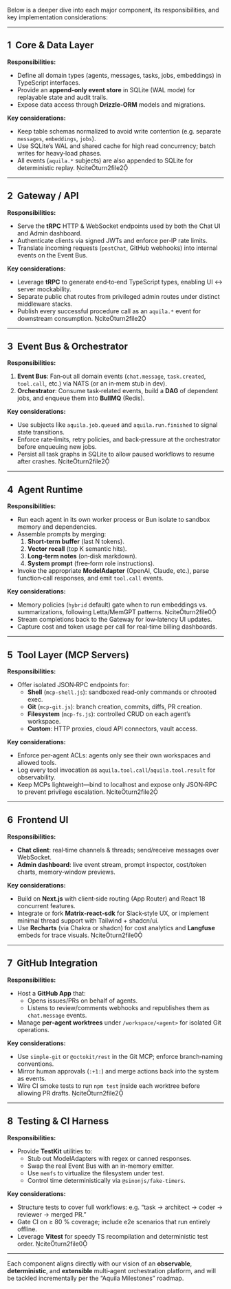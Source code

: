 Below is a deeper dive into each major component, its responsibilities, and key implementation considerations:

---

## 1  Core & Data Layer
**Responsibilities:**
- Define all domain types (agents, messages, tasks, jobs, embeddings) in TypeScript interfaces.
- Provide an **append‑only event store** in SQLite (WAL mode) for replayable state and audit trails.
- Expose data access through **Drizzle‑ORM** models and migrations.

**Key considerations:**
- Keep table schemas normalized to avoid write contention (e.g. separate `messages`, `embeddings`, `jobs`).
- Use SQLite’s WAL and shared cache for high read concurrency; batch writes for heavy‑load phases.
- All events (`aquila.*` subjects) are also appended to SQLite for deterministic replay. citeturn2file2

---

## 2  Gateway / API
**Responsibilities:**
- Serve the **tRPC** HTTP & WebSocket endpoints used by both the Chat UI and Admin dashboard.
- Authenticate clients via signed JWTs and enforce per‑IP rate limits.
- Translate incoming requests (`postChat`, GitHub webhooks) into internal events on the Event Bus.

**Key considerations:**
- Leverage **tRPC** to generate end‑to‑end TypeScript types, enabling UI ↔ server mockability.
- Separate public chat routes from privileged admin routes under distinct middleware stacks.
- Publish every successful procedure call as an `aquila.*` event for downstream consumption. citeturn2file2

---

## 3  Event Bus & Orchestrator
**Responsibilities:**
1. **Event Bus**: Fan‑out all domain events (`chat.message`, `task.created`, `tool.call`, etc.) via NATS (or an in‑mem stub in dev).
2. **Orchestrator**: Consume task‑related events, build a **DAG** of dependent jobs, and enqueue them into **BullMQ** (Redis).

**Key considerations:**
- Use subjects like `aquila.job.queued` and `aquila.run.finished` to signal state transitions.
- Enforce rate‑limits, retry policies, and back‑pressure at the orchestrator before enqueuing new jobs.
- Persist all task graphs in SQLite to allow paused workflows to resume after crashes. citeturn2file2

---

## 4  Agent Runtime
**Responsibilities:**
- Run each agent in its own worker process or Bun isolate to sandbox memory and dependencies.
- Assemble prompts by merging:
  1. **Short‑term buffer** (last N tokens).
  2. **Vector recall** (top K semantic hits).
  3. **Long‑term notes** (on‑disk markdown).
  4. **System prompt** (free‑form role instructions).
- Invoke the appropriate **ModelAdapter** (OpenAI, Claude, etc.), parse function‑call responses, and emit `tool.call` events.

**Key considerations:**
- Memory policies (`hybrid` default) gate when to run embeddings vs. summarizations, following Letta/MemGPT patterns. citeturn2file0
- Stream completions back to the Gateway for low‑latency UI updates.
- Capture cost and token usage per call for real‑time billing dashboards.

---

## 5  Tool Layer (MCP Servers)
**Responsibilities:**
- Offer isolated JSON‑RPC endpoints for:
  - **Shell** (`mcp-shell.js`): sandboxed read‑only commands or chrooted exec.
  - **Git** (`mcp-git.js`): branch creation, commits, diffs, PR creation.
  - **Filesystem** (`mcp-fs.js`): controlled CRUD on each agent’s workspace.
  - **Custom**: HTTP proxies, cloud API connectors, vault access.

**Key considerations:**
- Enforce per‑agent ACLs: agents only see their own workspaces and allowed tools.
- Log every tool invocation as `aquila.tool.call`/`aquila.tool.result` for observability.
- Keep MCPs lightweight—bind to localhost and expose only JSON‑RPC to prevent privilege escalation. citeturn2file2

---

## 6  Frontend UI
**Responsibilities:**
- **Chat client**: real‑time channels & threads; send/receive messages over WebSocket.
- **Admin dashboard**: live event stream, prompt inspector, cost/token charts, memory‑window previews.

**Key considerations:**
- Build on **Next.js** with client‑side routing (App Router) and React 18 concurrent features.
- Integrate or fork **Matrix‑react‑sdk** for Slack‑style UX, or implement minimal thread support with Tailwind + shadcn/ui.
- Use **Recharts** (via Chakra or shadcn) for cost analytics and **Langfuse** embeds for trace visuals. citeturn2file0

---

## 7  GitHub Integration
**Responsibilities:**
- Host a **GitHub App** that:
  - Opens issues/PRs on behalf of agents.
  - Listens to review/comments webhooks and republishes them as `chat.message` events.
- Manage **per‑agent worktrees** under `/workspace/<agent>` for isolated Git operations.

**Key considerations:**
- Use `simple-git` or `@octokit/rest` in the Git MCP; enforce branch‑naming conventions.
- Mirror human approvals (`:+1:`) and merge actions back into the system as events.
- Wire CI smoke tests to run `npm test` inside each worktree before allowing PR drafts. citeturn2file2

---

## 8  Testing & CI Harness
**Responsibilities:**
- Provide **TestKit** utilities to:
  - Stub out ModelAdapters with regex or canned responses.
  - Swap the real Event Bus with an in‑memory emitter.
  - Use `memfs` to virtualize the filesystem under test.
  - Control time deterministically via `@sinonjs/fake-timers`.

**Key considerations:**
- Structure tests to cover full workflows: e.g. “task → architect → coder → reviewer → merged PR.”
- Gate CI on ≥ 80 % coverage; include e2e scenarios that run entirely offline.
- Leverage **Vitest** for speedy TS recompilation and deterministic test order. citeturn2file0

---

Each component aligns directly with our vision of an **observable**, **deterministic**, and **extensible** multi‑agent orchestration platform, and will be tackled incrementally per the “Aquila Milestones” roadmap.
